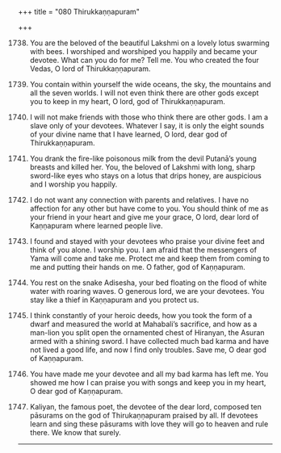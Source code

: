 +++
title = "080 Thirukkaṇṇapuram"

+++

1738. You are the beloved of the beautiful Lakshmi
      on a lovely lotus swarming with bees.
      I worshiped and worshiped you happily
      and became your devotee.
      What can you do for me? Tell me.
      You who created the four Vedas,
      O lord of Thirukkaṇṇapuram.

1739. You contain within yourself the wide oceans,
      the sky, the mountains and all the seven worlds.
      I will not even think there are other gods
      except you to keep in my heart,
      O lord, god of Thirukkaṇṇapuram.

1740. I will not make friends with those
      who think there are other gods.
      I am a slave only of your devotees.
      Whatever I say, it is only the eight sounds
      of your divine name that I have learned,
      O lord, dear god of Thirukkaṇṇapuram.

1741. You drank the fire-like poisonous milk
      from the devil Putanā’s young breasts and killed her.
      You, the beloved of Lakshmi
      with long, sharp sword-like eyes
      who stays on a lotus that drips honey,
      are auspicious and I worship you happily.

1742. I do not want any connection with parents and relatives.
      I have no affection for any other but have come to you.
      You should think of me as your friend in your heart
      and give me your grace,
      O lord, dear lord of Kaṇṇapuram
      where learned people live.

1743. I found and stayed with your devotees
      who praise your divine feet and think of you alone.
      I worship you.
      I am afraid that the messengers of Yama will come and take me.
      Protect me and keep them from coming to me
      and putting their hands on me.
      O father, god of Kaṇṇapuram.

1744. You rest on the snake Adisesha,
      your bed floating on the flood of white water with roaring waves.
      O generous lord, we are your devotees.
      You stay like a thief in Kaṇṇapuram and you protect us.

1745. I think constantly of your heroic deeds,
      how you took the form of a dwarf
      and measured the world at Mahabali’s sacrifice,
      and how as a man-lion you split open
      the ornamented chest of Hiranyan,
      the Asuran armed with a shining sword.
      I have collected much bad karma
      and have not lived a good life,
      and now I find only troubles.
      Save me, O dear god of Kaṇṇapuram.

1746. You have made me your devotee
      and all my bad karma has left me.
      You showed me how I can praise you
      with songs and keep you in my heart,
      O dear god of Kaṇṇapuram.

1747. Kaliyan, the famous poet,
      the devotee of the dear lord, composed ten pāsurams
      on the god of Thirukaṇṇapuram praised by all.
      If devotees learn and sing these pāsurams with love
      they will go to heaven and rule there.
      We know that surely.
------------
